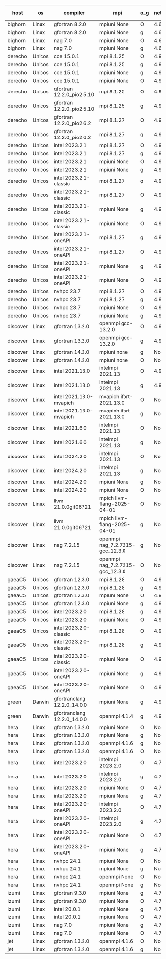 

| host     | os       | compiler                              | mpi                      | o_g        | netcdf        | build       | u_pass          | u_fail          | s_pass            | s_fail            | e_pass             | e_fail             | nuopc_pass       | nuopc_fail       | artifacts link          |
|----------|----------|---------------------------------------|--------------------------|------------|---------------|-------------|-----------------|-----------------|-------------------|-------------------|--------------------|--------------------|------------------|------------------|-------------------------|
| bighorn | Linux | gfortran 8.2.0 | mpiuni None  | O | 4.6.1  | PASS | 12535 | 0 | 9 | 0 | 42 | 0 | None | None | <a href="https://github.com/esmf-org/esmf-test-artifacts/tree/e3cb4b069f4aeba45f9fdfd1bc70dce443203294/develop/gfortran/8.2.0/O/mpiuni/None" target="_blank">e3cb4b0</a> | 
| bighorn | Linux | gfortran 8.2.0 | mpiuni None  | g | 4.6.1  | PASS | 12535 | 0 | 9 | 0 | 42 | 0 | None | None | <a href="https://github.com/esmf-org/esmf-test-artifacts/tree/9df0a7f521bdf6a117a9ccb4803bbc24bae5a0b0/develop/gfortran/8.2.0/g/mpiuni/None" target="_blank">9df0a7f</a> | 
| bighorn | Linux | nag 7.0 | mpiuni None  | O | 4.6.1  | PASS | 12535 | 0 | 9 | 0 | 42 | 0 | None | None | <a href="https://github.com/esmf-org/esmf-test-artifacts/tree/b1f0092b8207caa5d0a825888fb4ab0d275cdf7e/develop/nag/7.0/O/mpiuni/None" target="_blank">b1f0092</a> | 
| bighorn | Linux | nag 7.0 | mpiuni None  | g | 4.6.1  | PASS | 12535 | 0 | 9 | 0 | 42 | 0 | None | None | <a href="https://github.com/esmf-org/esmf-test-artifacts/tree/1465537adb8abcafdbaf856b20a6540f7eeb8371/develop/nag/7.0/g/mpiuni/None" target="_blank">1465537</a> | 
| derecho | Unicos | cce 15.0.1 | mpi 8.1.25  | O | 4.9.2  | PASS | 14126 | 78 | 51 | 0 | 80 | 0 | 57 | 0 | <a href="https://github.com/esmf-org/esmf-test-artifacts/tree/864e7e64ab176457e0ea6228a7cdf854c231c7f0/develop/cce/15.0.1/O/mpi/8.1.25" target="_blank">864e7e6</a> | 
| derecho | Unicos | cce 15.0.1 | mpi 8.1.25  | g | 4.9.2  | PASS | 14006 | 198 | 51 | 0 | 80 | 0 | 57 | 0 | <a href="https://github.com/esmf-org/esmf-test-artifacts/tree/fc01c455beed2d44b6333af59d91d19735625063/develop/cce/15.0.1/g/mpi/8.1.25" target="_blank">fc01c45</a> | 
| derecho | Unicos | cce 15.0.1 | mpiuni None  | g | 4.9.2  | PASS | 12459 | 76 | 9 | 0 | 42 | 0 | None | None | <a href="https://github.com/esmf-org/esmf-test-artifacts/tree/aba296edd162579fdb8b751bc93a094ee0ccd0b7/develop/cce/15.0.1/g/mpiuni/None" target="_blank">aba296e</a> | 
| derecho | Unicos | cce 15.0.1 | mpiuni None  | O | 4.9.2  | PASS | 12300 | 235 | 9 | 0 | 42 | 0 | None | None | <a href="https://github.com/esmf-org/esmf-test-artifacts/tree/d4f41320f983f19ac8d469a22e4fa12391945ba0/develop/cce/15.0.1/O/mpiuni/None" target="_blank">d4f4132</a> | 
| derecho | Unicos | gfortran 12.2.0_pio2.5.10 | mpi 8.1.25  | O | 4.9.2  | PASS | 14204 | 0 | 51 | 0 | 80 | 0 | 57 | 0 | <a href="https://github.com/esmf-org/esmf-test-artifacts/tree/025fe511566f23677567b50da999cc0e05d84e1b/develop/gfortran/12.2.0_pio2.5.10/O/mpi/8.1.25" target="_blank">025fe51</a> | 
| derecho | Unicos | gfortran 12.2.0_pio2.5.10 | mpi 8.1.25  | g | 4.9.2  | PASS | 14204 | 0 | 51 | 0 | 80 | 0 | 57 | 0 | <a href="https://github.com/esmf-org/esmf-test-artifacts/tree/03eb5508ad7e0cce749737aa97dca1319b4ce465/develop/gfortran/12.2.0_pio2.5.10/g/mpi/8.1.25" target="_blank">03eb550</a> | 
| derecho | Unicos | gfortran 12.2.0_pio2.6.2 | mpi 8.1.27  | O | 4.9.2  | PASS | 14204 | 0 | 51 | 0 | 80 | 0 | 57 | 0 | <a href="https://github.com/esmf-org/esmf-test-artifacts/tree/9ee58c08ca83d8cff695f843dc6a2fe2bcd424de/develop/gfortran/12.2.0_pio2.6.2/O/mpi/8.1.27" target="_blank">9ee58c0</a> | 
| derecho | Unicos | gfortran 12.2.0_pio2.6.2 | mpi 8.1.27  | g | 4.9.2  | PASS | 14204 | 0 | 51 | 0 | 80 | 0 | 57 | 0 | <a href="https://github.com/esmf-org/esmf-test-artifacts/tree/46eaef6f951484a7eaf857143823b565dbad85bd/develop/gfortran/12.2.0_pio2.6.2/g/mpi/8.1.27" target="_blank">46eaef6</a> | 
| derecho | Unicos | intel 2023.2.1 | mpi 8.1.27  | O | 4.9.2  | PASS | 14204 | 0 | 51 | 0 | 80 | 0 | 58 | 0 | <a href="https://github.com/esmf-org/esmf-test-artifacts/tree/31e0d4fbba63909227882bb085d27b495727d3fe/develop/intel/2023.2.1/O/mpi/8.1.27" target="_blank">31e0d4f</a> | 
| derecho | Unicos | intel 2023.2.1 | mpi 8.1.27  | g | 4.9.2  | PASS | 14204 | 0 | 51 | 0 | 80 | 0 | 58 | 0 | <a href="https://github.com/esmf-org/esmf-test-artifacts/tree/4bbafb93da4093b150b09ede92a957290afba1a2/develop/intel/2023.2.1/g/mpi/8.1.27" target="_blank">4bbafb9</a> | 
| derecho | Unicos | intel 2023.2.1 | mpiuni None  | O | 4.9.2  | PASS | 12535 | 0 | 9 | 0 | 42 | 0 | None | None | <a href="https://github.com/esmf-org/esmf-test-artifacts/tree/d7e9ef50f08cfd50a4f83192b2dc8dd9ae316984/develop/intel/2023.2.1/O/mpiuni/None" target="_blank">d7e9ef5</a> | 
| derecho | Unicos | intel 2023.2.1 | mpiuni None  | g | 4.9.2  | PASS | 12535 | 0 | 9 | 0 | 42 | 0 | None | None | <a href="https://github.com/esmf-org/esmf-test-artifacts/tree/ceebd8f7acb7f6bfb58fd820abcae0a2d5ef8fe3/develop/intel/2023.2.1/g/mpiuni/None" target="_blank">ceebd8f</a> | 
| derecho | Unicos | intel 2023.2.1-classic | mpi 8.1.27  | g | 4.9.2  | PASS | 14204 | 0 | 51 | 0 | 80 | 0 | 57 | 0 | <a href="https://github.com/esmf-org/esmf-test-artifacts/tree/c2900980172056a701466e618545ab5f81bd414d/develop/intel/2023.2.1-classic/g/mpi/8.1.27" target="_blank">c290098</a> | 
| derecho | Unicos | intel 2023.2.1-classic | mpi 8.1.27  | O | 4.9.2  | PASS | 14204 | 0 | 51 | 0 | 80 | 0 | 57 | 0 | <a href="https://github.com/esmf-org/esmf-test-artifacts/tree/88b13a756458a8248da1d35920bef03e6334003a/develop/intel/2023.2.1-classic/O/mpi/8.1.27" target="_blank">88b13a7</a> | 
| derecho | Unicos | intel 2023.2.1-classic | mpiuni None  | g | 4.9.2  | PASS | 12535 | 0 | 9 | 0 | 42 | 0 | None | None | <a href="https://github.com/esmf-org/esmf-test-artifacts/tree/d3ce4c808230ecc3c5ba789d720b254d90d964ca/develop/intel/2023.2.1-classic/g/mpiuni/None" target="_blank">d3ce4c8</a> | 
| derecho | Unicos | intel 2023.2.1-classic | mpiuni None  | O | 4.9.2  | PASS | 12535 | 0 | 9 | 0 | 42 | 0 | None | None | <a href="https://github.com/esmf-org/esmf-test-artifacts/tree/f4233f68ec46316d07bc86cea3b6d27695b930ff/develop/intel/2023.2.1-classic/O/mpiuni/None" target="_blank">f4233f6</a> | 
| derecho | Unicos | intel 2023.2.1-oneAPI | mpi 8.1.27  | g | 4.9.2  | PASS | 14204 | 0 | 51 | 0 | 80 | 0 | 57 | 0 | <a href="https://github.com/esmf-org/esmf-test-artifacts/tree/d5f44ca11e94cbb1b268fa6cfb29eb9c67458c79/develop/intel/2023.2.1-oneAPI/g/mpi/8.1.27" target="_blank">d5f44ca</a> | 
| derecho | Unicos | intel 2023.2.1-oneAPI | mpi 8.1.27  | O | 4.9.2  | PASS | 14204 | 0 | 50 | 1 | 80 | 0 | 57 | 0 | <a href="https://github.com/esmf-org/esmf-test-artifacts/tree/b2f0f338b756116a9eb82fae4dd40f7f291841df/develop/intel/2023.2.1-oneAPI/O/mpi/8.1.27" target="_blank">b2f0f33</a> | 
| derecho | Unicos | intel 2023.2.1-oneAPI | mpiuni None  | g | 4.9.2  | PASS | 12535 | 0 | 9 | 0 | 42 | 0 | None | None | <a href="https://github.com/esmf-org/esmf-test-artifacts/tree/e14492641f36a7570c94d8286e99f90c0201f1d9/develop/intel/2023.2.1-oneAPI/g/mpiuni/None" target="_blank">e144926</a> | 
| derecho | Unicos | intel 2023.2.1-oneAPI | mpiuni None  | O | 4.9.2  | PASS | 12535 | 0 | 9 | 0 | 42 | 0 | None | None | <a href="https://github.com/esmf-org/esmf-test-artifacts/tree/120600cd37ba79599fc0d63803c31b10d6e6c4a4/develop/intel/2023.2.1-oneAPI/O/mpiuni/None" target="_blank">120600c</a> | 
| derecho | Unicos | nvhpc 23.7 | mpi 8.1.27  | O | 4.9.2  | PASS | 14204 | 0 | 51 | 0 | 80 | 0 | 57 | 0 | <a href="https://github.com/esmf-org/esmf-test-artifacts/tree/9574d6449565f7be57647bc1867c8285096a622c/develop/nvhpc/23.7/O/mpi/8.1.27" target="_blank">9574d64</a> | 
| derecho | Unicos | nvhpc 23.7 | mpi 8.1.27  | g | 4.9.2  | PASS | 14204 | 0 | 51 | 0 | 80 | 0 | 57 | 0 | <a href="https://github.com/esmf-org/esmf-test-artifacts/tree/a19511d51c4e7024995210cc76aa7d1eb3b57415/develop/nvhpc/23.7/g/mpi/8.1.27" target="_blank">a19511d</a> | 
| derecho | Unicos | nvhpc 23.7 | mpiuni None  | O | 4.9.2  | PASS | 12535 | 0 | 9 | 0 | 42 | 0 | None | None | <a href="https://github.com/esmf-org/esmf-test-artifacts/tree/031f8f19cf1c8cfc673cd9a4557f32a708622ff3/develop/nvhpc/23.7/O/mpiuni/None" target="_blank">031f8f1</a> | 
| derecho | Unicos | nvhpc 23.7 | mpiuni None  | g | 4.9.2  | PASS | 12535 | 0 | 9 | 0 | 42 | 0 | None | None | <a href="https://github.com/esmf-org/esmf-test-artifacts/tree/ad676847905f3e0f2b6de495a0e03217e43e0e96/develop/nvhpc/23.7/g/mpiuni/None" target="_blank">ad67684</a> | 
| discover | Linux | gfortran 13.2.0 | openmpi gcc-13.2.0  | O | 4.9.2  | PASS | None | None | None | None | None | None | None | None | <a href="https://github.com/esmf-org/esmf-test-artifacts/tree/5221af86f9cc5415975a5014e27118867e0faecb/develop/gfortran/13.2.0/O/openmpi/gcc-13.2.0" target="_blank">5221af8</a> | 
| discover | Linux | gfortran 13.2.0 | openmpi gcc-13.2.0  | g | 4.9.2  | PASS | None | None | None | None | None | None | None | None | <a href="https://github.com/esmf-org/esmf-test-artifacts/tree/89d4b4efde4671584db82bb3476f9bb18caca1ed/develop/gfortran/13.2.0/g/openmpi/gcc-13.2.0" target="_blank">89d4b4e</a> | 
| discover | Linux | gfortran 14.2.0 | mpiuni none  | g | None  | PASS | None | None | None | None | None | None | None | None | <a href="https://github.com/esmf-org/esmf-test-artifacts/tree/4a4bc473f63bb762e9826e0bfa184edc68fb4445/develop/gfortran/14.2.0/g/mpiuni/none" target="_blank">4a4bc47</a> | 
| discover | Linux | gfortran 14.2.0 | mpiuni none  | O | None  | PASS | 12535 | 0 | 9 | 0 | 42 | 0 | None | None | <a href="https://github.com/esmf-org/esmf-test-artifacts/tree/87c8445ccdf0fbf32d3c75b5c782b01269251430/develop/gfortran/14.2.0/O/mpiuni/none" target="_blank">87c8445</a> | 
| discover | Linux | intel 2021.13.0 | intelmpi 2021.13  | O | 4.9.2  | PASS | 14204 | 0 | 51 | 0 | 80 | 0 | 57 | 0 | <a href="https://github.com/esmf-org/esmf-test-artifacts/tree/7e349440a32aa951a15047021812336b259c5919/develop/intel/2021.13.0/O/intelmpi/2021.13" target="_blank">7e34944</a> | 
| discover | Linux | intel 2021.13.0 | intelmpi 2021.13  | g | 4.9.2  | PASS | 14204 | 0 | 51 | 0 | 80 | 0 | 57 | 0 | <a href="https://github.com/esmf-org/esmf-test-artifacts/tree/5a102f9a63e243a9ebc54d9d496b4f73e9b813f9/develop/intel/2021.13.0/g/intelmpi/2021.13" target="_blank">5a102f9</a> | 
| discover | Linux | intel 2021.13.0-mvapich | mvapich ifort-2021.13.0  | O | None  | PASS | 14204 | 0 | 51 | 0 | 80 | 0 | 57 | 0 | <a href="https://github.com/esmf-org/esmf-test-artifacts/tree/c28c1418c840693033086723a7d8545bbd92ea95/develop/intel/2021.13.0-mvapich/O/mvapich/ifort-2021.13.0" target="_blank">c28c141</a> | 
| discover | Linux | intel 2021.13.0-mvapich | mvapich ifort-2021.13.0  | g | None  | PASS | 14204 | 0 | 51 | 0 | 80 | 0 | 57 | 0 | <a href="https://github.com/esmf-org/esmf-test-artifacts/tree/bc0cc086786021d6fdc7fce3b2f06325de86c2af/develop/intel/2021.13.0-mvapich/g/mvapich/ifort-2021.13.0" target="_blank">bc0cc08</a> | 
| discover | Linux | intel 2021.6.0 | intelmpi 2021.13  | O | None  | PASS | 14204 | 0 | 51 | 0 | 80 | 0 | 57 | 0 | <a href="https://github.com/esmf-org/esmf-test-artifacts/tree/a8f89606c02b4c86b3caa49898b141e48858cce4/develop/intel/2021.6.0/O/intelmpi/2021.13" target="_blank">a8f8960</a> | 
| discover | Linux | intel 2021.6.0 | intelmpi 2021.13  | g | None  | PASS | 14204 | 0 | 51 | 0 | 80 | 0 | 57 | 0 | <a href="https://github.com/esmf-org/esmf-test-artifacts/tree/dfa295c29c2ddd8b05c98b5097c0e0d30a4e00dd/develop/intel/2021.6.0/g/intelmpi/2021.13" target="_blank">dfa295c</a> | 
| discover | Linux | intel 2024.2.0 | intelmpi 2021.13  | O | None  | PASS | None | None | None | None | None | None | None | None | <a href="https://github.com/esmf-org/esmf-test-artifacts/tree/c6f48b1ae7952edade800685768823a01212c819/develop/intel/2024.2.0/O/intelmpi/2021.13" target="_blank">c6f48b1</a> | 
| discover | Linux | intel 2024.2.0 | intelmpi 2021.13  | g | None  | PASS | None | None | None | None | None | None | None | None | <a href="https://github.com/esmf-org/esmf-test-artifacts/tree/16dac95ffe69b4a65a22ee9c84ab6ea91358e2e8/develop/intel/2024.2.0/g/intelmpi/2021.13" target="_blank">16dac95</a> | 
| discover | Linux | intel 2024.2.0 | mpiuni None  | g | None  | PASS | 12534 | 1 | 9 | 0 | 42 | 0 | None | None | <a href="https://github.com/esmf-org/esmf-test-artifacts/tree/72eb3ce65fb7fee00707d2179024a031e44c140c/develop/intel/2024.2.0/g/mpiuni/None" target="_blank">72eb3ce</a> | 
| discover | Linux | intel 2024.2.0 | mpiuni None  | O | None  | PASS | 12535 | 0 | 9 | 0 | 42 | 0 | None | None | <a href="https://github.com/esmf-org/esmf-test-artifacts/tree/58874df9305838defe12688af1a9895a62e0e761/develop/intel/2024.2.0/O/mpiuni/None" target="_blank">58874df</a> | 
| discover | Linux | llvm 21.0.0git06721 | mpich llvm-flang-2025-04-01  | O | None  | PASS | None | None | None | None | None | None | None | None | <a href="https://github.com/esmf-org/esmf-test-artifacts/tree/6f05fe1af8b18c96b6bbf9c818f25f4c726ac344/develop/llvm/21.0.0git06721/O/mpich/llvm-flang-2025-04-01" target="_blank">6f05fe1</a> | 
| discover | Linux | llvm 21.0.0git06721 | mpich llvm-flang-2025-04-01  | g | None  | PASS | None | None | None | None | None | None | None | None | <a href="https://github.com/esmf-org/esmf-test-artifacts/tree/ef82cb8c671d58891d65f71e4f163ee8eb2fb44b/develop/llvm/21.0.0git06721/g/mpich/llvm-flang-2025-04-01" target="_blank">ef82cb8</a> | 
| discover | Linux | nag 7.2.15 | openmpi nag_7.2.7215-gcc_12.3.0  | g | None  | PASS | None | None | None | None | None | None | None | None | <a href="https://github.com/esmf-org/esmf-test-artifacts/tree/f4663824c4d946ecfa526b3014bbbfd1f149c15a/develop/nag/7.2.15/g/openmpi/nag_7.2.7215-gcc_12.3.0" target="_blank">f466382</a> | 
| discover | Linux | nag 7.2.15 | openmpi nag_7.2.7215-gcc_12.3.0  | O | None  | PASS | None | None | None | None | None | None | None | None | <a href="https://github.com/esmf-org/esmf-test-artifacts/tree/2f191a516c879571e79bc7e09447d681a27ece0c/develop/nag/7.2.15/O/openmpi/nag_7.2.7215-gcc_12.3.0" target="_blank">2f191a5</a> | 
| gaeaC5 | Unicos | gfortran 12.3.0 | mpi 8.1.28  | O | 4.9.0  | PASS | None | None | None | None | None | None | None | None | <a href="https://github.com/esmf-org/esmf-test-artifacts/tree/5b2013f56a5f8f75faf7607b5c98f19542b180a3/develop/gfortran/12.3.0/O/mpi/8.1.28" target="_blank">5b2013f</a> | 
| gaeaC5 | Unicos | gfortran 12.3.0 | mpi 8.1.28  | g | 4.9.0  | PASS | 14204 | 0 | 51 | 0 | 80 | 0 | 57 | 0 | <a href="https://github.com/esmf-org/esmf-test-artifacts/tree/eadfa681ff21571d94bab076d655c0450dce5011/develop/gfortran/12.3.0/g/mpi/8.1.28" target="_blank">eadfa68</a> | 
| gaeaC5 | Unicos | gfortran 12.3.0 | mpiuni None  | O | 4.9.0  | PASS | 12535 | 0 | 9 | 0 | 42 | 0 | None | None | <a href="https://github.com/esmf-org/esmf-test-artifacts/tree/cea0262afda590d807b821b63a2a957d842ee84a/develop/gfortran/12.3.0/O/mpiuni/None" target="_blank">cea0262</a> | 
| gaeaC5 | Unicos | gfortran 12.3.0 | mpiuni None  | g | 4.9.0  | PASS | None | None | None | None | None | None | None | None | <a href="https://github.com/esmf-org/esmf-test-artifacts/tree/43a8a385d5ff6fe53617596ddaec7d494c17fabb/develop/gfortran/12.3.0/g/mpiuni/None" target="_blank">43a8a38</a> | 
| gaeaC5 | Unicos | intel 2023.2.0 | mpi 8.1.28  | g | 4.9.0  | PASS | None | None | None | None | None | None | None | None | <a href="https://github.com/esmf-org/esmf-test-artifacts/tree/50c214a2af819c3f5fa932c35cf30f87f1add8cf/develop/intel/2023.2.0/g/mpi/8.1.28" target="_blank">50c214a</a> | 
| gaeaC5 | Unicos | intel 2023.2.0 | mpiuni None  | O | 4.9.0  | PASS | 12535 | 0 | 9 | 0 | 42 | 0 | None | None | <a href="https://github.com/esmf-org/esmf-test-artifacts/tree/8b3e2790003a25a319584a50f839c02acf5b8900/develop/intel/2023.2.0/O/mpiuni/None" target="_blank">8b3e279</a> | 
| gaeaC5 | Unicos | intel 2023.2.0-classic | mpi 8.1.28  | O | 4.9.0  | PASS | 14204 | 0 | 51 | 0 | 80 | 0 | 57 | 0 | <a href="https://github.com/esmf-org/esmf-test-artifacts/tree/158cf2f60def387a348166b96146cbe9bbac962d/develop/intel/2023.2.0-classic/O/mpi/8.1.28" target="_blank">158cf2f</a> | 
| gaeaC5 | Unicos | intel 2023.2.0-classic | mpi 8.1.28  | g | 4.9.0  | PASS | None | None | None | None | None | None | None | None | <a href="https://github.com/esmf-org/esmf-test-artifacts/tree/d180d13820106fde02edc399f0aaeb488d81b8f9/develop/intel/2023.2.0-classic/g/mpi/8.1.28" target="_blank">d180d13</a> | 
| gaeaC5 | Unicos | intel 2023.2.0-classic | mpiuni None  | O | 4.9.0  | PASS | 12535 | 0 | 9 | 0 | 42 | 0 | None | None | <a href="https://github.com/esmf-org/esmf-test-artifacts/tree/493d823f6121f08969f9a1b1504a68ff5f872a6c/develop/intel/2023.2.0-classic/O/mpiuni/None" target="_blank">493d823</a> | 
| gaeaC5 | Unicos | intel 2023.2.0-oneAPI | mpiuni None  | g | 4.9.0  | PASS | None | None | None | None | None | None | None | None | <a href="https://github.com/esmf-org/esmf-test-artifacts/tree/c94eed2f1906e67318f7145fbc4cd5925e3e3e94/develop/intel/2023.2.0-oneAPI/g/mpiuni/None" target="_blank">c94eed2</a> | 
| gaeaC5 | Unicos | intel 2023.2.0-oneAPI | mpiuni None  | O | 4.9.0  | PASS | None | None | None | None | None | None | None | None | <a href="https://github.com/esmf-org/esmf-test-artifacts/tree/1b5e6f556d3456e6a47f517c2ba289eb16259ba7/develop/intel/2023.2.0-oneAPI/O/mpiuni/None" target="_blank">1b5e6f5</a> | 
| green | Darwin | gfortranclang 12.2.0_14.0.0 | mpiuni None  | g | 4.9.3  | PASS | 12535 | 0 | 9 | 0 | 42 | 0 | None | None | <a href="https://github.com/esmf-org/esmf-test-artifacts/tree/fe9e5e315176f26ba836566f71f43998bb522897/develop/gfortranclang/12.2.0_14.0.0/g/mpiuni/None" target="_blank">fe9e5e3</a> | 
| green | Darwin | gfortranclang 12.2.0_14.0.0 | openmpi 4.1.4  | g | 4.9.3  | PASS | 14204 | 0 | 51 | 0 | 80 | 0 | 58 | 0 | <a href="https://github.com/esmf-org/esmf-test-artifacts/tree/2a68d9f7664c0a52dbbaf57cab9448b4d4eed984/develop/gfortranclang/12.2.0_14.0.0/g/openmpi/4.1.4" target="_blank">2a68d9f</a> | 
| hera | Linux | gfortran 13.2.0 | mpiuni None  | O | None  | PASS | 12535 | 0 | 9 | 0 | 42 | 0 | None | None | <a href="https://github.com/esmf-org/esmf-test-artifacts/tree/968780ef72619a9f76db1c879760639e90784198/develop/gfortran/13.2.0/O/mpiuni/None" target="_blank">968780e</a> | 
| hera | Linux | gfortran 13.2.0 | mpiuni None  | g | None  | PASS | 12535 | 0 | 9 | 0 | 42 | 0 | None | None | <a href="https://github.com/esmf-org/esmf-test-artifacts/tree/8842f98d0ac46be538ef158c6404b7a5cf2528a5/develop/gfortran/13.2.0/g/mpiuni/None" target="_blank">8842f98</a> | 
| hera | Linux | gfortran 13.2.0 | openmpi 4.1.6  | g | None  | PASS | 14204 | 0 | 51 | 0 | 80 | 0 | 57 | 0 | <a href="https://github.com/esmf-org/esmf-test-artifacts/tree/aef0f46b5ff6b524d93404068fd54ef197bd7e86/develop/gfortran/13.2.0/g/openmpi/4.1.6" target="_blank">aef0f46</a> | 
| hera | Linux | gfortran 13.2.0 | openmpi 4.1.6  | O | None  | PASS | 14204 | 0 | 51 | 0 | 80 | 0 | 57 | 0 | <a href="https://github.com/esmf-org/esmf-test-artifacts/tree/a73c7e5274a71f358dcd84a7b43e26c35e6debc3/develop/gfortran/13.2.0/O/openmpi/4.1.6" target="_blank">a73c7e5</a> | 
| hera | Linux | intel 2023.2.0 | intelmpi 2023.2.0  | O | 4.7.0  | PASS | None | None | None | None | None | None | None | None | <a href="https://github.com/esmf-org/esmf-test-artifacts/tree/e8cc209edb47cbd3d029fb1f087159a2d57ff41d/develop/intel/2023.2.0/O/intelmpi/2023.2.0" target="_blank">e8cc209</a> | 
| hera | Linux | intel 2023.2.0 | intelmpi 2023.2.0  | g | 4.7.0  | PASS | None | None | None | None | None | None | None | None | <a href="https://github.com/esmf-org/esmf-test-artifacts/tree/c009de762af1539ab450809b59b72c924f344ee7/develop/intel/2023.2.0/g/intelmpi/2023.2.0" target="_blank">c009de7</a> | 
| hera | Linux | intel 2023.2.0 | mpiuni None  | O | 4.7.0  | PASS | None | None | None | None | None | None | None | None | <a href="https://github.com/esmf-org/esmf-test-artifacts/tree/4439d3deb52010283c07704da50c7daeb6bec68c/develop/intel/2023.2.0/O/mpiuni/None" target="_blank">4439d3d</a> | 
| hera | Linux | intel 2023.2.0 | mpiuni None  | g | 4.7.0  | PASS | 12535 | 0 | 9 | 0 | 42 | 0 | None | None | <a href="https://github.com/esmf-org/esmf-test-artifacts/tree/0dd823181c755e40f4d94037f2478d7845d15c7a/develop/intel/2023.2.0/g/mpiuni/None" target="_blank">0dd8231</a> | 
| hera | Linux | intel 2023.2.0-oneAPI | intelmpi 2023.2.0  | O | 4.7.0  | PASS | 14204 | 0 | 50 | 1 | 80 | 0 | 57 | 0 | <a href="https://github.com/esmf-org/esmf-test-artifacts/tree/dbfd587b12c411156e8f3d04ada4ca9b71367998/develop/intel/2023.2.0-oneAPI/O/intelmpi/2023.2.0" target="_blank">dbfd587</a> | 
| hera | Linux | intel 2023.2.0-oneAPI | intelmpi 2023.2.0  | g | 4.7.0  | PASS | None | None | None | None | None | None | None | None | <a href="https://github.com/esmf-org/esmf-test-artifacts/tree/15691cc9ce28c2ba50faaeeee1ee09b55b334b0e/develop/intel/2023.2.0-oneAPI/g/intelmpi/2023.2.0" target="_blank">15691cc</a> | 
| hera | Linux | intel 2023.2.0-oneAPI | mpiuni None  | O | 4.7.0  | PASS | 12535 | 0 | 9 | 0 | 42 | 0 | None | None | <a href="https://github.com/esmf-org/esmf-test-artifacts/tree/54054a35d447fbb27384a5e84e35374d0e264331/develop/intel/2023.2.0-oneAPI/O/mpiuni/None" target="_blank">54054a3</a> | 
| hera | Linux | intel 2023.2.0-oneAPI | mpiuni None  | g | 4.7.0  | PASS | None | None | None | None | None | None | None | None | <a href="https://github.com/esmf-org/esmf-test-artifacts/tree/78c9a43d1c384eaf53fe84f05b035a9fb9701bff/develop/intel/2023.2.0-oneAPI/g/mpiuni/None" target="_blank">78c9a43</a> | 
| hera | Linux | nvhpc 24.1 | mpiuni None  | O | None  | PASS | 12535 | 0 | 9 | 0 | 42 | 0 | None | None | <a href="https://github.com/esmf-org/esmf-test-artifacts/tree/f49845ba4c004a931b421be83f8301f3c5996e4d/develop/nvhpc/24.1/O/mpiuni/None" target="_blank">f49845b</a> | 
| hera | Linux | nvhpc 24.1 | mpiuni None  | g | None  | PASS | None | None | None | None | None | None | None | None | <a href="https://github.com/esmf-org/esmf-test-artifacts/tree/a73e916a3fd28a50904320118982a230ae6167f4/develop/nvhpc/24.1/g/mpiuni/None" target="_blank">a73e916</a> | 
| hera | Linux | nvhpc 24.1 | openmpi None  | O | None  | PASS | 14204 | 0 | 51 | 0 | 80 | 0 | 57 | 0 | <a href="https://github.com/esmf-org/esmf-test-artifacts/tree/2de0f8d7ba44122d275a58766d48b8358516ce04/develop/nvhpc/24.1/O/openmpi/None" target="_blank">2de0f8d</a> | 
| hera | Linux | nvhpc 24.1 | openmpi None  | g | None  | PASS | None | None | None | None | None | None | None | None | <a href="https://github.com/esmf-org/esmf-test-artifacts/tree/a8c7dff76c34188cdd36ea7daaa7af309ef7c425/develop/nvhpc/24.1/g/openmpi/None" target="_blank">a8c7dff</a> | 
| izumi | Linux | gfortran 9.3.0 | mpiuni None  | g | 4.7.4  | PASS | 12535 | 0 | 9 | 0 | 42 | 0 | None | None | <a href="https://github.com/esmf-org/esmf-test-artifacts/tree/19479ff1a8d4bc18401df158f913f63f367b04ca/develop/gfortran/9.3.0/g/mpiuni/None" target="_blank">19479ff</a> | 
| izumi | Linux | gfortran 9.3.0 | mpiuni None  | O | 4.7.4  | PASS | 12535 | 0 | 9 | 0 | 42 | 0 | None | None | <a href="https://github.com/esmf-org/esmf-test-artifacts/tree/3c9f6cd2ebfa9c61555015351c6d5336aaf7caa1/develop/gfortran/9.3.0/O/mpiuni/None" target="_blank">3c9f6cd</a> | 
| izumi | Linux | intel 20.0.1 | mpiuni None  | g | 4.7.4  | PASS | 12535 | 0 | 9 | 0 | 42 | 0 | None | None | <a href="https://github.com/esmf-org/esmf-test-artifacts/tree/1d5128a56e936b472a6a9dc299852e99f55360be/develop/intel/20.0.1/g/mpiuni/None" target="_blank">1d5128a</a> | 
| izumi | Linux | intel 20.0.1 | mpiuni None  | O | 4.7.4  | PASS | 12535 | 0 | 9 | 0 | 42 | 0 | None | None | <a href="https://github.com/esmf-org/esmf-test-artifacts/tree/4fba3ec6c87f790a9e430eaee93c1cb4054dd624/develop/intel/20.0.1/O/mpiuni/None" target="_blank">4fba3ec</a> | 
| izumi | Linux | nag 7.0 | mpiuni None  | g | 4.7.4  | PASS | 12535 | 0 | 9 | 0 | 42 | 0 | None | None | <a href="https://github.com/esmf-org/esmf-test-artifacts/tree/7eae11653cd74dbda0be25642336fb67cd4ef184/develop/nag/7.0/g/mpiuni/None" target="_blank">7eae116</a> | 
| izumi | Linux | nag 7.0 | mpiuni None  | O | 4.7.4  | PASS | 12535 | 0 | 9 | 0 | 42 | 0 | None | None | <a href="https://github.com/esmf-org/esmf-test-artifacts/tree/38e8790342cf3559c70ad257b7e6609d5125d03c/develop/nag/7.0/O/mpiuni/None" target="_blank">38e8790</a> | 
| jet | Linux | gfortran 13.2.0 | openmpi 4.1.6  | O | None  | PASS | 14175 | 29 | 51 | 0 | 80 | 0 | 57 | 0 | <a href="https://github.com/esmf-org/esmf-test-artifacts/tree/e1eb3eae9d94b957010e70ee9f2c90c5ea726c0c/develop/gfortran/13.2.0/O/openmpi/4.1.6" target="_blank">e1eb3ea</a> | 
| jet | Linux | gfortran 13.2.0 | openmpi 4.1.6  | g | None  | PASS | 14204 | 0 | 51 | 0 | 80 | 0 | 57 | 0 | <a href="https://github.com/esmf-org/esmf-test-artifacts/tree/13a034963ebd93bdcb900899719144fd9a7ed31e/develop/gfortran/13.2.0/g/openmpi/4.1.6" target="_blank">13a0349</a> | 
